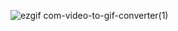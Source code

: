 ![ezgif com-video-to-gif-converter(1)](https://github.com/juanvargas37/Motion_Tracking/assets/68957192/e9ac4b98-8df7-4319-a394-45b494f312db)
